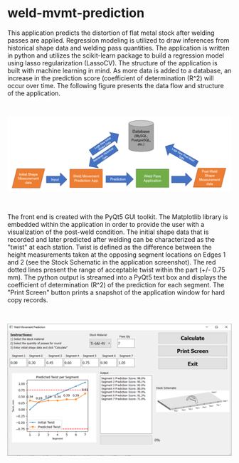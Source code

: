 # weld-mvmt-prediction
This application predicts the distortion of flat metal stock after welding passes are applied.  Regression modeling is utilized to draw inferences from historical shape data and welding pass quantities.  The application is written in python and utilizes the scikit-learn package to build a regression model using lasso regularization (LassoCV).  The structure of the application is built with machine learning in mind.  As more data is added to a database, an increase in the prediction score (coefficient of determination (R^2) will occur over time.  The following figure presents the data flow and structure of the application.  

&nbsp;&nbsp;

![Machine Learning Framework](framework.png)

&nbsp;&nbsp;

The front end is created with the PyQt5 GUI toolkit.  The Matplotlib library is embedded within the application in order to provide the user with a visualization of the post-weld condition.   The initial shape data that is recorded and later predicted after welding can be characterized as the "twist" at each station.  Twist is defined as the difference between the height measurements taken at the opposing segment locations on Edges 1 and 2 (see the Stock Schematic in the application screenshot).  The red dotted lines present the range of acceptable twist within the part (+/- 0.75 mm).  The python output is streamed into a PyQt5 text box and displays the coefficient of determination (R^2) of the prediction for each segment.  The "Print Screen" button prints a snapshot of the application window for hard copy records.

&nbsp;&nbsp;

![GUI Front End](front_end.png)

